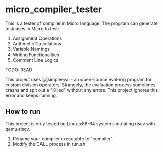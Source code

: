 # micro_compiler_tester
This is a tester of compiler in Micro language. The program can generate testcases in Micro to test:
1. Assignment Operations
2. Arithmetic Calculations
3. Variable Namings
4. Writing Functionalities
5. Comment Line Logics

TODO: READ

This project uses ![simpleeval](https://github.com/danthedeckie/simpleeval) - an open-source eval-ing program for custom division operators. Strangely, the evaluation process sometimes crashs and spit out a "Killed" without any errors. This project ignores this error and keeps running.

## How to run
This project is only tested on Linux x86-64 system simulating riscv with qemu-riscv.

1. Rename your compiler executable to "compiler".
2. Modify the CALL process in run.sh.